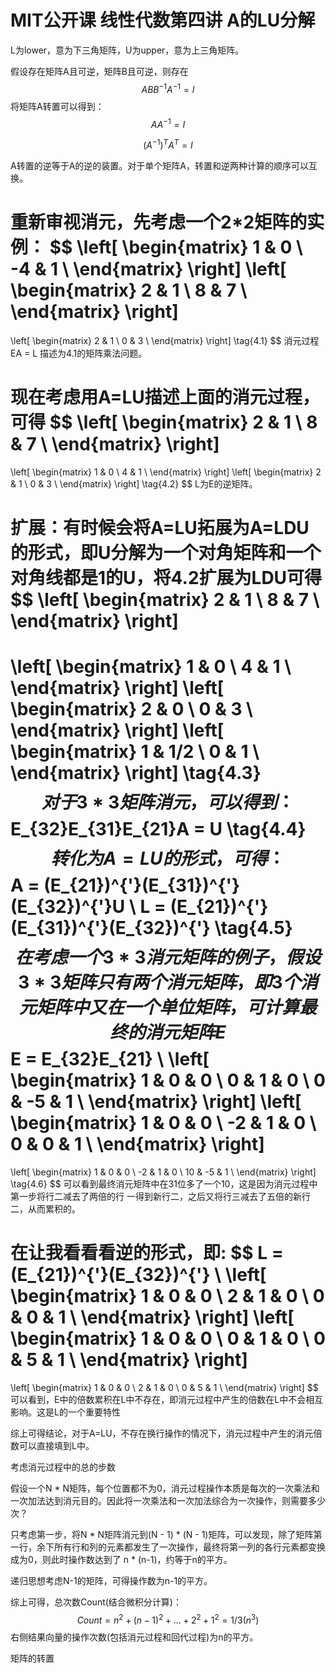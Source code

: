 # MIT公开课 线性代数第四讲 A的LU分解

L为lower，意为下三角矩阵，U为upper，意为上三角矩阵。



假设存在矩阵A且可逆，矩阵B且可逆，则存在
$$
ABB^{-1}A^{-1} = I
$$
将矩阵A转置可以得到：
$$
AA^{-1} = I 
$$

$$
(A^{-1})^{T}A^{T} = I
$$

A转置的逆等于A的逆的装置。对于单个矩阵A，转置和逆两种计算的顺序可以互换。



重新审视消元，先考虑一个2*2矩阵的实例：
$$
\left[
\begin{matrix}
1 & 0 \\
-4 & 1 \\
\end{matrix}
\right]
\left[
\begin{matrix}
2 & 1 \\
8 & 7 \\
\end{matrix}
\right]
=
\left[
\begin{matrix}
2 & 1 \\
0 & 3 \\
\end{matrix}
\right]
\tag{4.1}
$$
消元过程 EA = L 描述为4.1的矩阵乘法问题。

现在考虑用A=LU描述上面的消元过程，可得
$$
\left[
\begin{matrix}
2 & 1 \\
8 & 7 \\
\end{matrix}
\right]
=
\left[
\begin{matrix}
1 & 0 \\
4 & 1 \\
\end{matrix}
\right]
\left[
\begin{matrix}
2 & 1 \\
0 & 3 \\
\end{matrix}
\right]
\tag{4.2}
$$
L为E的逆矩阵。

扩展：有时候会将A=LU拓展为A=LDU的形式，即U分解为一个对角矩阵和一个对角线都是1的U，将4.2扩展为LDU可得
$$
\left[
\begin{matrix}
2 & 1 \\
8 & 7 \\
\end{matrix}
\right]
=
\left[
\begin{matrix}
1 & 0 \\
4 & 1 \\
\end{matrix}
\right]
\left[
\begin{matrix}
2 & 0 \\
0 & 3 \\
\end{matrix}
\right]
\left[
\begin{matrix}
1 & 1/2 \\
0 & 1 \\
\end{matrix}
\right]
\tag{4.3}
$$
对于3 * 3矩阵消元，可以得到：
$$
E_{32}E_{31}E_{21}A = U
\tag{4.4}
$$
转化为A=LU的形式，可得：
$$
A = (E_{21})^{'}(E_{31})^{'}(E_{32})^{'}U \\
L = (E_{21})^{'}(E_{31})^{'}(E_{32})^{'}
\tag{4.5}
$$
在考虑一个3 * 3消元矩阵的例子，假设3 * 3矩阵只有两个消元矩阵，即3个消元矩阵中又在一个单位矩阵，可计算最终的消元矩阵E
$$
E = E_{32}E_{21}
\\
\left[
\begin{matrix}
1 & 0 & 0 \\
0 & 1 & 0 \\
0 & -5 & 1 \\
\end{matrix}
\right]
\left[
\begin{matrix}
1 & 0 & 0 \\
-2 & 1 & 0 \\
0 & 0 & 1 \\
\end{matrix}
\right]
=
\left[
\begin{matrix}
1 & 0 & 0 \\
-2 & 1 & 0 \\
10 & -5 & 1 \\
\end{matrix}
\right]
\tag{4.6}
$$
可以看到最终消元矩阵中在31位多了一个10，这是因为消元过程中 第一步将行二减去了两倍的行 一得到新行二，之后又将行三减去了五倍的新行二，从而累积的。

在让我看看看逆的形式，即:
$$
L = (E_{21})^{'}(E_{32})^{'}
\\
\left[
\begin{matrix}
1 & 0 & 0 \\
2 & 1 & 0 \\
0 & 0 & 1 \\
\end{matrix}
\right]
\left[
\begin{matrix}
1 & 0 & 0 \\
0 & 1 & 0 \\
0 & 5 & 1 \\
\end{matrix}
\right]
=
\left[
\begin{matrix}
1 & 0 & 0 \\
2 & 1 & 0 \\
0 & 5 & 1 \\
\end{matrix}
\right]
$$
可以看到，E中的倍数累积在L中不存在，即消元过程中产生的倍数在L中不会相互影响。这是L的一个重要特性

综上可得结论，对于A=LU，不存在换行操作的情况下，消元过程中产生的消元倍数可以直接填到L中。



 考虑消元过程中的总的步数

假设一个N * N矩阵，每个位置都不为0，消元过程操作本质是每次的一次乘法和一次加法达到消元目的。因此将一次乘法和一次加法综合为一次操作，则需要多少次？

只考虑第一步，将N * N矩阵消元到(N - 1) * (N - 1)矩阵，可以发现，除了矩阵第一行，余下所有行和列的元素都发生了一次操作，最终将第一列的各行元素都变换成为0，则此时操作数达到了 n * (n-1)，约等于n的平方。

递归思想考虑N-1的矩阵，可得操作数为n-1的平方。

综上可得，总次数Count(结合微积分计算)：
$$
Count = n^{2} + (n-1)^{2} + ... + 2^{2} + 1^{2} = 1/3(n^3)
\tag{4.8}
$$
右侧结果向量的操作次数(包括消元过程和回代过程)为n的平方。



矩阵的转置